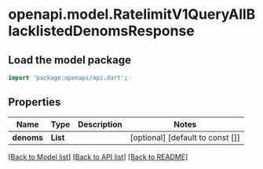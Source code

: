 # openapi.model.RatelimitV1QueryAllBlacklistedDenomsResponse

## Load the model package
```dart
import 'package:openapi/api.dart';
```

## Properties
Name | Type | Description | Notes
------------ | ------------- | ------------- | -------------
**denoms** | **List<String>** |  | [optional] [default to const []]

[[Back to Model list]](../README.md#documentation-for-models) [[Back to API list]](../README.md#documentation-for-api-endpoints) [[Back to README]](../README.md)



